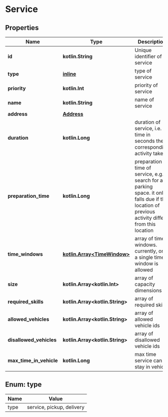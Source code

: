 
# Service

## Properties
Name | Type | Description | Notes
------------ | ------------- | ------------- | -------------
**id** | **kotlin.String** | Unique identifier of service |  [optional]
**type** | [**inline**](#TypeEnum) | type of service |  [optional]
**priority** | **kotlin.Int** | priority of service |  [optional]
**name** | **kotlin.String** | name of service |  [optional]
**address** | [**Address**](Address.md) |  |  [optional]
**duration** | **kotlin.Long** | duration of service, i.e. time in seconds the corresponding activity takes |  [optional]
**preparation_time** | **kotlin.Long** | preparation time of service, e.g. search for a parking space. it only falls due if the location of previous activity differs from this location |  [optional]
**time_windows** | [**kotlin.Array&lt;TimeWindow&gt;**](TimeWindow.md) | array of time windows. currently, only a single time window is allowed |  [optional]
**size** | **kotlin.Array&lt;kotlin.Int&gt;** | array of capacity dimensions |  [optional]
**required_skills** | **kotlin.Array&lt;kotlin.String&gt;** | array of required skills |  [optional]
**allowed_vehicles** | **kotlin.Array&lt;kotlin.String&gt;** | array of allowed vehicle ids |  [optional]
**disallowed_vehicles** | **kotlin.Array&lt;kotlin.String&gt;** | array of disallowed vehicle ids |  [optional]
**max_time_in_vehicle** | **kotlin.Long** | max time service can stay in vehicle |  [optional]


<a name="TypeEnum"></a>
## Enum: type
Name | Value
---- | -----
type | service, pickup, delivery




